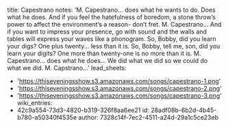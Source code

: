 title: Capestrano
notes: 'M. Capestrano... does what he wants to do. Does what he does. And if you feel the hatefulness of boredom, a stone throw’s power to affect the environment’s a reason- don’t fret. M. Capestrano... And if you want to impress your presence, go with sound and the walls and tables will express your waves like a phonogram. So, Bobby, did you learn your digs? One plus twenty... less than it is. So, Bobby, tell me, son, did you learn your digits? One more than twenty-one is no more than it is.  M. Capestrano... does what he does... We did what we did so we could do what we did. M. Capstrano...'
lead_sheets:
  - 'https://thiseveningsshow.s3.amazonaws.com/songs/capestrano-1.png'
  - 'https://thiseveningsshow.s3.amazonaws.com/songs/capestrano-2.png'
  - 'https://thiseveningsshow.s3.amazonaws.com/songs/capestrano-3.png'
wiki_entries:
  - 42c9a554-73d3-4820-b319-326f8aa6ee21
id: 28adf08b-6b2d-4b45-b780-a50340f4535e
author: 7328c14f-7ec2-4511-a24d-29a1c5ce23eb
